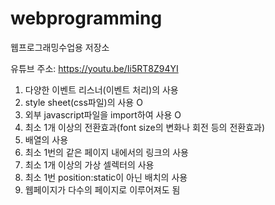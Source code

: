 # webprogramming
웹프로그래밍수업용 저장소


유튜브 주소: https://youtu.be/Ii5RT8Z94YI

1. 다양한 이벤트 리스너(이벤트 처리)의 사용
2. style sheet(css파일)의 사용 O
3. 외부 javascript파일을 import하여 사용 O
4. 최소 1개 이상의 전환효과(font size의 변화나 회전 등의 전환효과)
5. 배열의 사용
6. 최소 1번의 같은 페이지 내에서의 링크의 사용
7. 최소 1개 이상의 가상 셀렉터의 사용
8. 최소 1번 position:static이 아닌 배치의 사용
9. 웹페이지가 다수의 페이지로 이루어져도 됨
